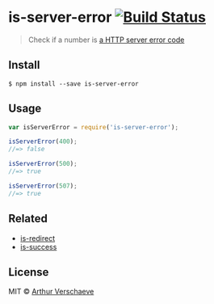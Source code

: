 # is-server-error [![Build Status](https://travis-ci.org/arthurvr/is-server-error.svg?branch=master)](https://travis-ci.org/arthurvr/is-server-error)

> Check if a number is [a HTTP server error code](http://en.wikipedia.org/wiki/List_of_HTTP_status_codes#5xx_Server_Error)


## Install

```
$ npm install --save is-server-error
```


## Usage

```js
var isServerError = require('is-server-error');

isServerError(400);
//=> false

isServerError(500);
//=> true

isServerError(507);
//=> true
```

## Related

* [is-redirect](https://github.com/sindresorhus/is-redirect)
* [is-success](https://github.com/arthurvr/is-success)


## License

MIT © [Arthur Verschaeve](http://arthurverschaeve.be)

